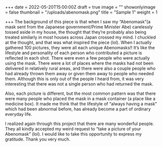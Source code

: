 +++
date = 2022-05-20T15:00:00Z
draft = true
image = ""
showonlyimage = false
thumbnail = "/uploads/abenomask.png"
title = "Sample 1"
weight = 1

+++
The background of this piece is that when I saw my “Abenomask”(a mask sent from the Japanese government/Prime Minister Abe) carelessly tossed aside in my house, the thought that they’re probably also being treated similarly in most houses across Japan crossed my mind. I chuckled at the thought, and that was what inspired the piece (lol).  When I actually gathered 100 pictures, they were all each unique Abenomasks!! It’s like the lifestyle and personality of each person who contributed a picture is reflected in each shot. There were even a few people who were actually using the mask. There were a lot of places where the masks had not been delivered in relatively rural areas, and there were also a couple people who had already thrown them away or given them away to people who needed them. Although this is only out of the people I heard from, it was very interesting that there was not a single person who had returned the mask.

Also, each picture is different, but the most common pattern was that there were many people who placed the mask in a mask container (a place like a medicine box). It made me think that the lifestyle of “always having a mask” which had been abnormal before, has already become a part of ordinary everyday life.

I realized again through this project that there are many wonderful people. They all kindly accepted my weird request to “take a picture of your Abenomask” (lol). I would like to take this opportunity to express my gratitude. Thank you very much.